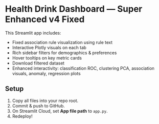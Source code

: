 # Health Drink Dashboard — Super Enhanced v4 Fixed

This Streamlit app includes:
- Fixed association rule visualization using rule text
- Interactive Plotly visuals on each tab
- Rich sidebar filters for demographics & preferences
- Hover tooltips on key metric cards
- Download filtered dataset
- Enhanced interactivity: classification ROC, clustering PCA, association visuals, anomaly, regression plots

## Setup
1. Copy all files into your repo root.
2. Commit & push to GitHub.
3. On Streamlit Cloud, set **App file path** to `app.py`.
4. Redeploy!
